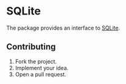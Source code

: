 # SQLite

The package provides an interface to [SQLite][1].

## Contributing

1. Fork the project.
2. Implement your idea.
3. Open a pull request.

[1]: https://www.sqlite.org

